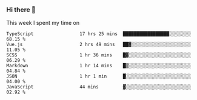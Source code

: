 ### Hi there 👋

<!--
**qiruohan/qiruohan** is a ✨ _special_ ✨ repository because its `README.md` (this file) appears on your GitHub profile.

Here are some ideas to get you started:

- 🔭 I’m currently working on ...
- 🌱 I’m currently learning ...
- 👯 I’m looking to collaborate on ...
- 🤔 I’m looking for help with ...
- 💬 Ask me about ...
- 📫 How to reach me: ...
- 😄 Pronouns: ...
- ⚡ Fun fact: ...
-->

This week I spent my time on 
<!--START_SECTION:waka-->

```text
TypeScript                 17 hrs 25 mins  █████████████████░░░░░░░░   68.15 %
Vue.js                     2 hrs 49 mins   ██▓░░░░░░░░░░░░░░░░░░░░░░   11.05 %
SCSS                       1 hr 36 mins    █▓░░░░░░░░░░░░░░░░░░░░░░░   06.29 %
Markdown                   1 hr 14 mins    █▒░░░░░░░░░░░░░░░░░░░░░░░   04.84 %
JSON                       1 hr 1 min      █░░░░░░░░░░░░░░░░░░░░░░░░   04.00 %
JavaScript                 44 mins         ▓░░░░░░░░░░░░░░░░░░░░░░░░   02.92 %
```

<!--END_SECTION:waka-->
